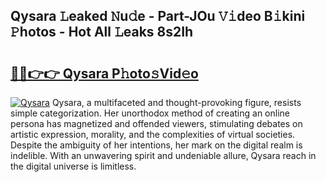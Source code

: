 ## Qysara 𝙻eaked 𝙽u𝚍e - Part-JOu 𝚅𝚒deo B𝚒kini 𝙿hotos - Hot All 𝙻eaks 8s2Ih

# <h2><a href="http://ld21wq.urlbe.top/?page=Qysara">🔗🔗👉👉 Qysara P𝚑oto𝚜Vid𝚎o</a></h2>

[![Qysara](https://i.imgur.com/eBuTRDB.gif)](http://ld21wq.urlbe.top/?page=Qysara)
Qysara, a multifaceted and thought-provoking figure, resists simple categorization. Her unorthodox method of creating an online persona has magnetized and offended viewers, stimulating debates on artistic expression, morality, and the complexities of virtual societies. Despite the ambiguity of her intentions, her mark on the digital realm is indelible. With an unwavering spirit and undeniable allure, Qysara reach in the digital universe is limitless.
